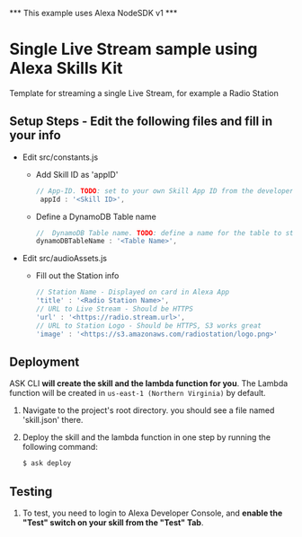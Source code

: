 *** This example uses Alexa NodeSDK v1 ***

# Single Live Stream sample using Alexa Skills Kit 
Template for streaming a single Live Stream, for example a Radio Station


## Setup Steps - Edit the following files and fill in your info
* Edit src/constants.js
    *  Add Skill ID as 'appID'
        ``` javascript
        // App-ID. TODO: set to your own Skill App ID from the developer portal.
         appId : '<Skill ID>',
         ```
    * Define a DynamoDB Table name
        ``` javascript
        //  DynamoDB Table name. TODO: define a name for the table to store playback info for users
        dynamoDBTableName : '<Table Name>',
        ```

* Edit src/audioAssets.js
    * Fill out the Station info
        ``` javascript
        // Station Name - Displayed on card in Alexa App
        'title' : '<Radio Station Name>',
        // URL to Live Stream - Should be HTTPS 
        'url' : '<https://radio.stream.url>',
        // URL to Station Logo - Should be HTTPS, S3 works great
        'image' : '<https://s3.amazonaws.com/radiostation/logo.png>'
        ```
        
        
## Deployment

ASK CLI **will create the skill and the lambda function for you**. The Lambda function will be created in ```us-east-1 (Northern Virginia)``` by default.

1. Navigate to the project's root directory. you should see a file named 'skill.json' there.
2. Deploy the skill and the lambda function in one step by running the following command:

	```bash
	$ ask deploy
	```
    
## Testing

1. To test, you need to login to Alexa Developer Console, and **enable the "Test" switch on your skill from the "Test" Tab**.
